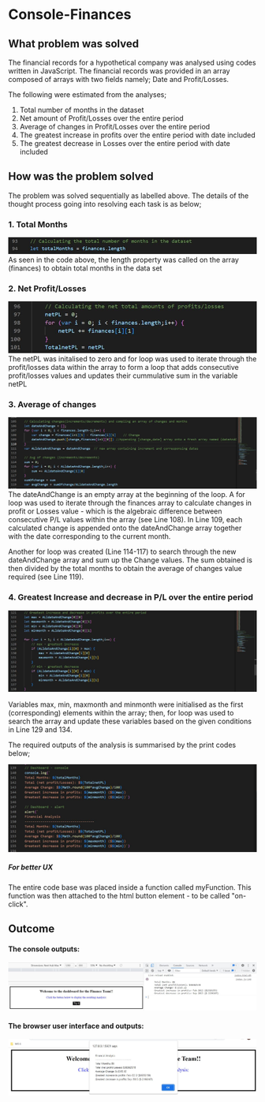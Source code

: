 # Console-Finances

## What problem was solved
The financial records for a hypothetical company was analysed using codes written in JavaScript. The financial records was provided in an array composed of arrays with two fields namely; Date and Profit/Losses.

The following were estimated from the analyses;
1. Total number of months in the dataset
2. Net amount of Profit/Losses over the entire period
3. Average of changes in Profit/Losses over the entire period
4. The greatest increase in profits over the entire period with date included
5. The greatest decrease in Losses over the entire period with date included


## How was the problem solved 
The problem was solved sequentially as labelled above. The details of the thought process going into resolving each task is as below; 

### 1. Total Months
![Total number of months in dataset](./assets/images/Months.JPG)
As seen in the code above, the length property was called on the array (finances) to obtain total months in the data set

### 2. Net Profit/Losses
![Net Profit/Losses](./assets/images/Net%20profit.JPG)
The netPL was initalised to zero and for loop was used to iterate through the profit/losses data within the array to form a loop that adds consecutive profit/losses values and updates their cummulative sum in the variable netPL

### 3. Average of changes 
![Average of changes](./assets/images/Average%20of%20changes.JPG)
The dateAndChange is an empty array at the beginning of the loop. A for loop was used to iterate through the finances array to calculate changes in profit or Losses value - which is the algebraic difference between consecutive P/L values within the array (see Line 108). In Line 109, each calculated change is appended onto the dateAndChange array together with the date corresponding to the current month. 

Another for loop was created (Line 114-117) to search through the new dateAndChange array and sum up the Change values. The sum obtained is then divided by the total months to obtain the average of changes value required (see Line 119). 

### 4. Greatest Increase and decrease in P/L over the entire period
![Greatest increase and decrease in profit and losses](./assets/images/Greatest%20increase%20and%20decrease%20in%20profit%20and%20losses.JPG)

Variables max, min, maxmonth and minmonth were initialised as the first (corresponding) elements within the array; then, for loop was used to search the array and update these variables based on the given conditions in Line 129 and 134. 

The required outputs of the analysis is summarised by the print codes below; 

![Outputs of the analysis](./assets/images/display.JPG)

##### For better UX
The entire code base was placed inside a function called myFunction. This function was then attached to the html button element - to be called "on-click". 


## Outcome 
#### The console outputs:
![Console outputs](./assets/images/Console%20print.JPG)

#### The browser user interface and outputs:
![Browser user interface and outputs](./assets/images/User%20interface.JPG)
